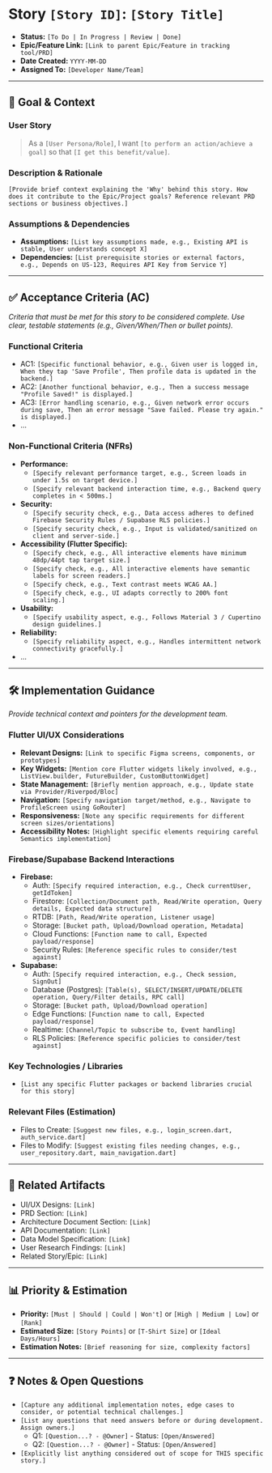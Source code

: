# Story `[Story ID]`: `[Story Title]`

*   **Status:** `[To Do | In Progress | Review | Done]`
*   **Epic/Feature Link:** `[Link to parent Epic/Feature in tracking tool/PRD]`
*   **Date Created:** `YYYY-MM-DD`
*   **Assigned To:** `[Developer Name/Team]`

---

## 🎯 Goal & Context

### User Story

> As a `[User Persona/Role]`, I want `[to perform an action/achieve a goal]` so that `[I get this benefit/value]`.

### Description & Rationale

`[Provide brief context explaining the 'Why' behind this story. How does it contribute to the Epic/Project goals? Reference relevant PRD sections or business objectives.]`

### Assumptions & Dependencies

*   **Assumptions:** `[List key assumptions made, e.g., Existing API is stable, User understands concept X]`
*   **Dependencies:** `[List prerequisite stories or external factors, e.g., Depends on US-123, Requires API Key from Service Y]`

---

## ✅ Acceptance Criteria (AC)

_Criteria that must be met for this story to be considered complete. Use clear, testable statements (e.g., Given/When/Then or bullet points)._

### Functional Criteria

*   AC1: `[Specific functional behavior, e.g., Given user is logged in, When they tap 'Save Profile', Then profile data is updated in the backend.]`
*   AC2: `[Another functional behavior, e.g., Then a success message "Profile Saved!" is displayed.]`
*   AC3: `[Error handling scenario, e.g., Given network error occurs during save, Then an error message "Save failed. Please try again." is displayed.]`
*   ...

### Non-Functional Criteria (NFRs)

*   **Performance:**
    *   `[Specify relevant performance target, e.g., Screen loads in under 1.5s on target device.]`
    *   `[Specify relevant backend interaction time, e.g., Backend query completes in < 500ms.]`
*   **Security:**
    *   `[Specify security check, e.g., Data access adheres to defined Firebase Security Rules / Supabase RLS policies.]`
    *   `[Specify security check, e.g., Input is validated/sanitized on client and server-side.]`
*   **Accessibility (Flutter Specific):**
    *   `[Specify check, e.g., All interactive elements have minimum 48dp/44pt tap target size.]`
    *   `[Specify check, e.g., All interactive elements have semantic labels for screen readers.]`
    *   `[Specify check, e.g., Text contrast meets WCAG AA.]`
    *   `[Specify check, e.g., UI adapts correctly to 200% font scaling.]`
*   **Usability:**
    *   `[Specify usability aspect, e.g., Follows Material 3 / Cupertino design guidelines.]`
*   **Reliability:**
    *   `[Specify reliability aspect, e.g., Handles intermittent network connectivity gracefully.]`
*   ...

---

## 🛠️ Implementation Guidance

_Provide technical context and pointers for the development team._

### Flutter UI/UX Considerations

*   **Relevant Designs:** `[Link to specific Figma screens, components, or prototypes]`
*   **Key Widgets:** `[Mention core Flutter widgets likely involved, e.g., ListView.builder, FutureBuilder, CustomButtonWidget]`
*   **State Management:** `[Briefly mention approach, e.g., Update state via Provider/Riverpod/Bloc]`
*   **Navigation:** `[Specify navigation target/method, e.g., Navigate to ProfileScreen using GoRouter]`
*   **Responsiveness:** `[Note any specific requirements for different screen sizes/orientations]`
*   **Accessibility Notes:** `[Highlight specific elements requiring careful Semantics implementation]`

### Firebase/Supabase Backend Interactions

*   **Firebase:**
    *   Auth: `[Specify required interaction, e.g., Check currentUser, getIdToken]`
    *   Firestore: `[Collection/Document path, Read/Write operation, Query details, Expected data structure]`
    *   RTDB: `[Path, Read/Write operation, Listener usage]`
    *   Storage: `[Bucket path, Upload/Download operation, Metadata]`
    *   Cloud Functions: `[Function name to call, Expected payload/response]`
    *   Security Rules: `[Reference specific rules to consider/test against]`
*   **Supabase:**
    *   Auth: `[Specify required interaction, e.g., Check session, SignOut]`
    *   Database (Postgres): `[Table(s), SELECT/INSERT/UPDATE/DELETE operation, Query/Filter details, RPC call]`
    *   Storage: `[Bucket path, Upload/Download operation]`
    *   Edge Functions: `[Function name to call, Expected payload/response]`
    *   Realtime: `[Channel/Topic to subscribe to, Event handling]`
    *   RLS Policies: `[Reference specific policies to consider/test against]`

### Key Technologies / Libraries

*   `[List any specific Flutter packages or backend libraries crucial for this story]`

### Relevant Files (Estimation)

*   Files to Create: `[Suggest new files, e.g., login_screen.dart, auth_service.dart]`
*   Files to Modify: `[Suggest existing files needing changes, e.g., user_repository.dart, main_navigation.dart]`

---

## 🔗 Related Artifacts

*   UI/UX Designs: `[Link]`
*   PRD Section: `[Link]`
*   Architecture Document Section: `[Link]`
*   API Documentation: `[Link]`
*   Data Model Specification: `[Link]`
*   User Research Findings: `[Link]`
*   Related Story/Epic: `[Link]`

---

## 📊 Priority & Estimation

*   **Priority:** `[Must | Should | Could | Won't]` or `[High | Medium | Low]` or `[Rank]`
*   **Estimated Size:** `[Story Points]` or `[T-Shirt Size]` or `[Ideal Days/Hours]`
*   **Estimation Notes:** `[Brief reasoning for size, complexity factors]`

---

## ❓ Notes & Open Questions

*   `[Capture any additional implementation notes, edge cases to consider, or potential technical challenges.]`
*   `[List any questions that need answers before or during development. Assign owners.]`
    *   Q1: `[Question...? - @Owner]` - Status: `[Open/Answered]`
    *   Q2: `[Question...? - @Owner]` - Status: `[Open/Answered]`
*   `[Explicitly list anything considered out of scope for THIS specific story.]`
